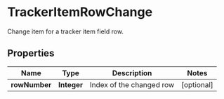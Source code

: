

# TrackerItemRowChange

Change item for a tracker item field row.
## Properties

Name | Type | Description | Notes
------------ | ------------- | ------------- | -------------
**rowNumber** | **Integer** | Index of the changed row |  [optional]




